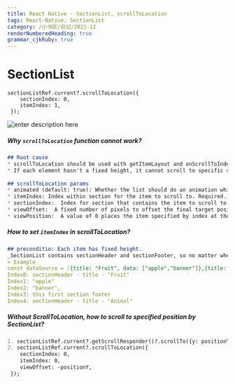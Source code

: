 ```yaml
---
title: React Native - SectionList, scrollToLocation
tags: React-Native, SectionList
category: /小书匠/日记/2021-12
renderNumberedHeading: true
grammar_cjkRuby: true
---
```


# SectionList
```
sectionListRef.current?.scrollToLocation({
	sectionIndex: 0,
	itemIndex: 1,
 });
```
![enter description here](https://raw.githubusercontent.com/JessieLau-CT/images/main/小书匠/1639464471249.png)


##### Why `scrollToLocation` function cannot work?
```markdown
## Root cause
* scrollToLocation should be used with getItemLayout and onScrollToIndexFailed, otherwise it cannot scroll to locations outside the render window.
* If each element hasn't a fixed height, it cannot scroll to specific sectionIndex or itemIndex.
  
## scrollToLocation params
* animated (default: true): Whether the list should do an animation while scrolling
* itemIndex: Index within section for the item to scroll to. Required.
* sectionIndex:  Index for section that contains the item to scroll to. Required.
* viewOffset:  A fixed number of pixels to offset the final target position, e.g. to compensate for sticky headers.
* viewPosition:  A value of 0 places the item specified by index at the top, 1 at the bottom, and 0.5 centered in the middle.
```

##### How to set `itemIndex` in scrollToLocation?
```markdown
## preconditio: Each item has fixed height.
_SectionList contains sectionHeader and sectionFooter, so no matter whether sectionHeader or sectionFootor has been set. We should also count it._
> Example
const dataSource = [{title: "Fruit", data: ["apple","banner"]},{title: "Animal", data: ["panda","pig"]}]
Index0: sectionHeader - title - "Fruit"
Index1: "apple"
Index2: "banner",
Index3: this first section footer
Index4: sectionHeader - title - "Animal"
```

##### Without ScrollToLocation, how to scroll to specified position by SectionList?
```markdown
1. sectionListRef.current?.getScrollResponder()?.scrollTo({y: positionY});
2. sectionListRef.current?.scrollToLocation({
	sectionIndex: 0,
	itemIndex: 0,
	viewOffset: -positionY,
 });
```
